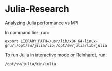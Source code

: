 # Julia-Research
Analyzing Julia performance vs MPI


In command line, run:

```
export LIBRARY_PATH=/usr/lib/x86_64-linux-gnu/;/opt/sw/julia/lib;/opt/sw/julia/lib/julia

```
To run Julia in interactive mode on Reinhardt, run:
```
/opt/sw/julia/bin/julia
```

